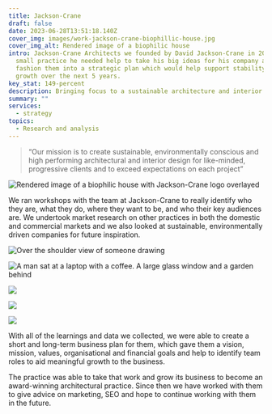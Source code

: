 ```yaml
---
title: Jackson-Crane
draft: false
date: 2023-06-28T13:51:18.140Z
cover_img: images/work-jackson-crane-biophillic-house.jpg
cover_img_alt: Rendered image of a biophilic house
intro: Jackson-Crane Architects we founded by David Jackson-Crane in 2017, as a
  small practice he needed help to take his big ideas for his company and
  fashion them into a strategic plan which would help support stability and then
  growth over the next 5 years.
key_stat: 149-percent
description: Bringing focus to a sustainable architecture and interior design practice.
summary: ""
services:
  - strategy
topics:
  - Research and analysis
---
```

> “Our mission is to create sustainable, environmentally conscious and high performing architectural and interior design for like-minded, progressive clients and to exceed expectations on each project”

![Rendered image of a biophilic house with Jackson-Crane logo overlayed](images/work-jackson-crane-header.jpg)

We ran workshops with the team at Jackson-Crane to really identify who they are, what they do, where they want to be, and who their key audiences are. We undertook market research on other practices in both the domestic and commercial markets and we also looked at sustainable, environmentally driven companies for future inspiration.

![Over the shoulder view of someone drawing](images/work-jackson-crane-drawing.jpg)

![A man sat at a laptop with a coffee. A large glass window and a garden behind](images/work-jackson-crane-dave-2.jpg)

![](images/work-jackson-crane-laptop-mission.jpg)

![](images/work-jackson-crane-strategy-laptop.jpg)

![](images/work-jackson-crane-values.jpg)

With all of the learnings and data we collected, we were able to create a short and long-term business plan for them, which gave them a vision, mission, values, organisational and financial goals and help to identify team roles to aid meaningful growth to the business.

The practice was able to take that work and grow its business to become an award-winning architectural practice. Since then we have worked with them to give advice on marketing, SEO and hope to continue working with them in the future.